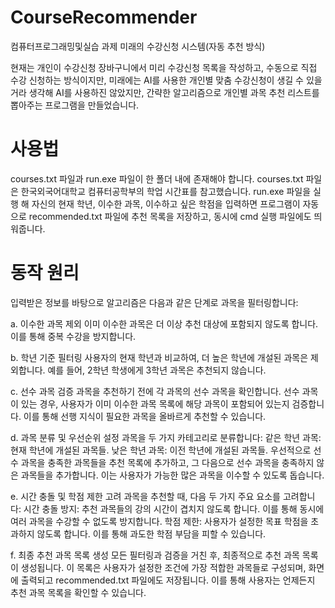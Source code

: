 # CourseRecommender
컴퓨터프로그래밍및실습 과제 미래의 수강신청 시스템(자동 추천 방식)

현재는 개인이 수강신청 장바구니에서 미리 수강신청 목록을 작성하고, 수동으로 직접 수강 신청하는 방식이지만, 미래에는 AI를 사용한 개인별 맞춤 수강신청이 생길 수 있을거라 생각해 AI를 사용하진 않았지만, 간략한 알고리즘으로 개인별 과목 추천 리스트를 뽑아주는 프로그램을 만들었습니다.

# 사용법
courses.txt 파일과 run.exe 파일이 한 폴더 내에 존재해야 합니다. courses.txt 파일은 한국외국어대학교 컴퓨터공학부의 학업 시간표를 참고했습니다.
run.exe 파일을 실행 해 자신의 현재 학년, 이수한 과목, 이수하고 싶은 학점을 입력하면 프로그램이 자동으로 recommended.txt 파일에 추천 목록을 저장하고, 동시에 cmd 실행 파일에도 띄워줍니다.

# 동작 원리
입력받은 정보를 바탕으로 알고리즘은 다음과 같은 단계로 과목을 필터링합니다:

a. 이수한 과목 제외
이미 이수한 과목은 더 이상 추천 대상에 포함되지 않도록 합니다. 이를 통해 중복 수강을 방지합니다.

b. 학년 기준 필터링
사용자의 현재 학년과 비교하여, 더 높은 학년에 개설된 과목은 제외합니다. 예를 들어, 2학년 학생에게 3학년 과목은 추천되지 않습니다.

c. 선수 과목 검증
과목을 추천하기 전에 각 과목의 선수 과목을 확인합니다. 선수 과목이 있는 경우, 사용자가 이미 이수한 과목 목록에 해당 과목이 포함되어 있는지 검증합니다. 이를 통해 선행 지식이 필요한 과목을 올바르게 추천할 수 있습니다.

d. 과목 분류 및 우선순위 설정
과목을 두 가지 카테고리로 분류합니다:
같은 학년 과목: 현재 학년에 개설된 과목들.
낮은 학년 과목: 이전 학년에 개설된 과목들.
우선적으로 선수 과목을 충족한 과목들을 추천 목록에 추가하고, 그 다음으로 선수 과목을 충족하지 않은 과목들을 추가합니다. 이는 사용자가 가능한 많은 과목을 이수할 수 있도록 돕습니다.

e. 시간 충돌 및 학점 제한 고려
과목을 추천할 때, 다음 두 가지 주요 요소를 고려합니다:
시간 충돌 방지: 추천 과목들의 강의 시간이 겹치지 않도록 합니다. 이를 통해 동시에 여러 과목을 수강할 수 없도록 방지합니다.
학점 제한: 사용자가 설정한 목표 학점을 초과하지 않도록 합니다. 이를 통해 과도한 학점 부담을 피할 수 있습니다.

f. 최종 추천 과목 목록 생성
모든 필터링과 검증을 거친 후, 최종적으로 추천 과목 목록이 생성됩니다. 이 목록은 사용자가 설정한 조건에 가장 적합한 과목들로 구성되며, 화면에 출력되고 recommended.txt 파일에도 저장됩니다. 이를 통해 사용자는 언제든지 추천 과목 목록을 확인할 수 있습니다.
